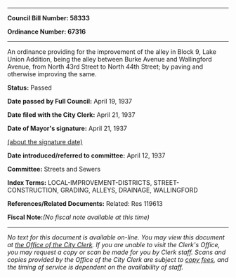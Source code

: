 

********

**Council Bill Number: 58333**
   
**Ordinance Number: 67316**
********

 An ordinance providing for the improvement of the alley in Block 9, Lake Union Addition, being the alley between Burke Avenue and Wallingford Avenue, from North 43rd Street to North 44th Street; by paving and otherwise improving the same.

**Status:** Passed
   
**Date passed by Full Council:** April 19, 1937
   
**Date filed with the City Clerk:** April 21, 1937
   
**Date of Mayor's signature:** April 21, 1937
   
[(about the signature date)](/~public/approvaldate.htm)
   
   
   
**Date introduced/referred to committee:** April 12, 1937
   
**Committee:** Streets and Sewers
   
   
**Index Terms:** LOCAL-IMPROVEMENT-DISTRICTS, STREET-CONSTRUCTION, GRADING, ALLEYS, DRAINAGE, WALLINGFORD

**References/Related Documents:** Related: Res 119613

**Fiscal Note:**_(No fiscal note available at this time)_
********

_No text for this document is available on-line. You may view this document at [the Office of the City Clerk](http://www.seattle.gov/leg/clerk/contactUs.htm). If you are unable to visit the Clerk's Office, you may request a copy or scan be made for you by Clerk staff. Scans and copies provided by the Office of the City Clerk are subject to [copy fees](http://clerk.seattle.gov/~public/clerkfees.htm), and the timing of service is dependent on the availability of staff._

